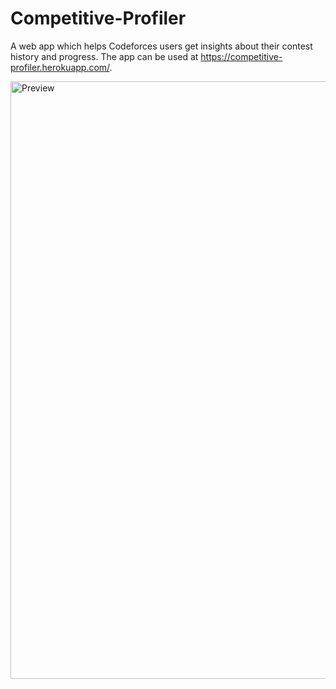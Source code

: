 # Competitive-Profiler

A web app which helps Codeforces users get insights about their contest history and progress. The app can be used at https://competitive-profiler.herokuapp.com/.

<img width="956" alt="Preview" src="https://user-images.githubusercontent.com/60036554/97813053-5318cc80-1c8e-11eb-8962-9e0a09ec41e3.png">
